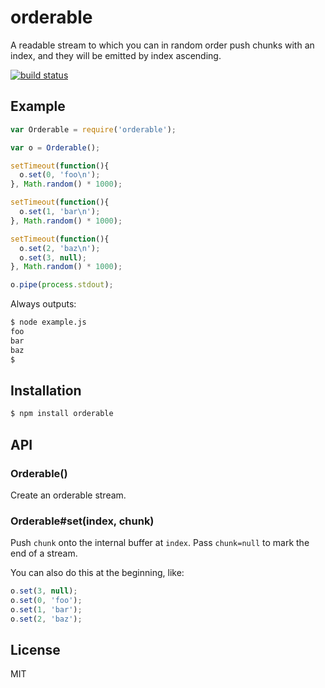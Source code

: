 
# orderable

  A readable stream to which you can in random order push chunks with an index, and they will be emitted by index ascending.

  [![build status](https://secure.travis-ci.org/micnews/orderable.svg)](http://travis-ci.org/micnews/orderable)

## Example

```js
var Orderable = require('orderable');

var o = Orderable();

setTimeout(function(){
  o.set(0, 'foo\n');
}, Math.random() * 1000);

setTimeout(function(){
  o.set(1, 'bar\n');
}, Math.random() * 1000);

setTimeout(function(){
  o.set(2, 'baz\n');
  o.set(3, null);
}, Math.random() * 1000);

o.pipe(process.stdout);
```

  Always outputs:

```bash
$ node example.js
foo
bar
baz
$
```

## Installation

```bash
$ npm install orderable
```

## API

### Orderable()

  Create an orderable stream.

### Orderable#set(index, chunk)

  Push `chunk` onto the internal buffer at `index`. Pass `chunk=null` to mark the end of a stream.

  You can also do this at the beginning, like:

```js
o.set(3, null);
o.set(0, 'foo');
o.set(1, 'bar');
o.set(2, 'baz');
```

## License

  MIT

